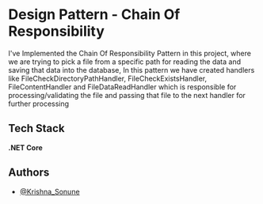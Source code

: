 
# Design Pattern - Chain Of Responsibility


I've Implemented the Chain Of Responsibility Pattern
in this project, where we are trying to pick a file from a specific path for reading the data and saving that data into the database, In this pattern we have created handlers like FileCheckDirectoryPathHandler, FileCheckExistsHandler, FileContentHandler and FileDataReadHandler which is responsible for processing/validating the file and passing that file to the next handler for further processing
## Tech Stack

**.NET Core**

## Authors

- [@Krishna_Sonune](https://in.linkedin.com/in/krishna-sonune-1421b21b5)

